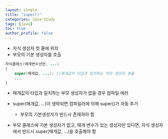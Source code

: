 ```yaml
---
layout: single
title: "super()" 
categories: Java-Study
tags: [Java]
toc: true
author_profile: false
---
```

- 자식 생성자 첫 줄에 위치
- 부모의 기본 생성자를 호출
```java
자식클래스(매개변수선언, ...)
{
	super(매개값, ...); //매개값의 타입과 일치하는 부모 생성자 호출
	...
}
```
- 매개값의 타입과 일치하는 부모 생성자가 없을 경우 컴파일 에러
- super(매개값, ...)이 생략되면 컴파일러에 의해 super()가 자동 추가
	- 부모의 기본생성자가 반드시 존재햐야 함

- 부모 클래스에 기본 생성자가 없고, 매개 변수가 있는 생성자만 있다면, 자식 생성자에서 반드시 super(매개값, ...)을 호출해야 함